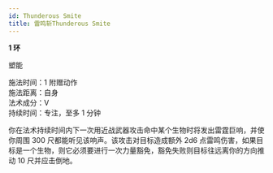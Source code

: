 ```yaml
---
id: Thunderous Smite
title: 雷鸣斩Thunderous Smite
---
```


**1 环**

塑能

施法时间：1 附赠动作  
施法距离：自身  
法术成分：V  
持续时间：专注，至多 1 分钟

你在法术持续时间内下一次用近战武器攻击命中某个生物时将发出雷霆巨响，并使你周围 300 尺都能听见该响声。该攻击对目标造成额外 2d6 点雷鸣伤害，如果目标是一个生物，则它必须要进行一次力量豁免，豁免失败则目标往远离你的方向推动 10 尺并应击倒地。
